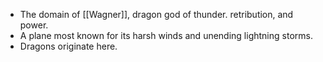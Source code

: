 - The domain of [[Wagner]], dragon god of thunder. retribution, and power.
- A plane most known for its harsh winds and unending lightning storms.
- Dragons originate here.